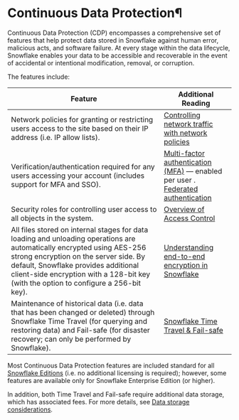 # Continuous Data Protection¶

Continuous Data Protection (CDP) encompasses a comprehensive set of features
that help protect data stored in Snowflake against human error, malicious
acts, and software failure. At every stage within the data lifecycle,
Snowflake enables your data to be accessible and recoverable in the event of
accidental or intentional modification, removal, or corruption.

The features include:

Feature | Additional Reading  
---|---  
Network policies for granting or restricting users access to the site based on their IP address (i.e. IP allow lists). | [Controlling network traffic with network policies](network-policies)  
Verification/authentication required for any users accessing your account (includes support for MFA and SSO). | [Multi-factor authentication (MFA)](security-mfa) — enabled per user . [Federated authentication](admin-security-fed-auth-overview)  
Security roles for controlling user access to all objects in the system. | [Overview of Access Control](security-access-control-overview)  
All files stored on internal stages for data loading and unloading operations are automatically encrypted using AES-256 strong encryption on the server side. By default, Snowflake provides additional client-side encryption with a 128-bit key (with the option to configure a 256-bit key). | [Understanding end-to-end encryption in Snowflake](security-encryption-end-to-end)  
Maintenance of historical data (i.e. data that has been changed or deleted) through Snowflake Time Travel (for querying and restoring data) and Fail-safe (for disaster recovery; can only be performed by Snowflake). | [Snowflake Time Travel & Fail-safe](data-availability)  
  
Most Continuous Data Protection features are included standard for all
[Snowflake Editions](intro-editions) (i.e. no additional licensing is
required); however, some features are available only for Snowflake Enterprise
Edition (or higher).

In addition, both Time Travel and Fail-safe require additional data storage,
which has associated fees. For more details, see [Data storage
considerations](tables-storage-considerations).

